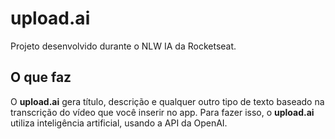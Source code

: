 # upload.ai
Projeto desenvolvido durante o NLW IA da Rocketseat.

## O que faz
O **upload.ai** gera título, descrição e qualquer outro tipo de texto baseado na transcrição do vídeo que você inserir no app.
Para fazer isso, o **upload.ai** utiliza inteligência artificial, usando a API da OpenAI.
